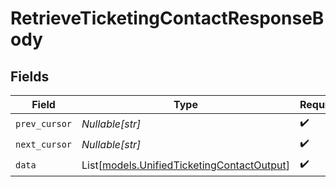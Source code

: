 # RetrieveTicketingContactResponseBody


## Fields

| Field                                                                                    | Type                                                                                     | Required                                                                                 | Description                                                                              |
| ---------------------------------------------------------------------------------------- | ---------------------------------------------------------------------------------------- | ---------------------------------------------------------------------------------------- | ---------------------------------------------------------------------------------------- |
| `prev_cursor`                                                                            | *Nullable[str]*                                                                          | :heavy_check_mark:                                                                       | N/A                                                                                      |
| `next_cursor`                                                                            | *Nullable[str]*                                                                          | :heavy_check_mark:                                                                       | N/A                                                                                      |
| `data`                                                                                   | List[[models.UnifiedTicketingContactOutput](../models/unifiedticketingcontactoutput.md)] | :heavy_check_mark:                                                                       | N/A                                                                                      |